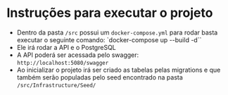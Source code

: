# Instruções para executar o projeto

- Dentro da pasta `/src` possui um `docker-compose.yml` para rodar basta executar o seguinte comando: `docker-compose up --build -d``
- Ele irá rodar a API e o PostgreSQL
- A API poderá ser acessada pelo swagger: `http://localhost:5080/swagger`
- Ao inicializar o projeto irá ser criado as tabelas pelas migrations e que também serão populadas pelo seed encontrado na pasta `/src/Infrastructure/Seed/`
